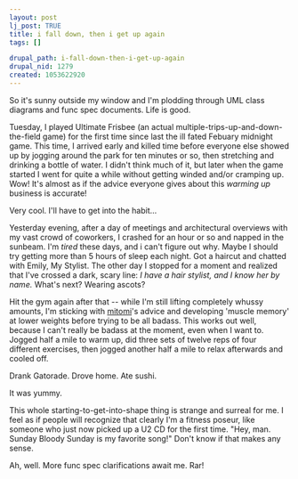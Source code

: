 ```yaml
--- 
layout: post
lj_post: TRUE
title: i fall down, then i get up again
tags: []

drupal_path: i-fall-down-then-i-get-up-again
drupal_nid: 1279
created: 1053622920
---
```

So it's sunny outside my window and I'm plodding through UML class diagrams and func spec documents. Life is good.

Tuesday, I played Ultimate Frisbee (an actual multiple-trips-up-and-down-the-field game) for the first time since last the ill fated Febuary midnight game. This time, I arrived early and killed time before everyone else showed up by jogging around the park for ten minutes or so, then stretching and drinking a bottle of water. I didn't think much of it, but later when the game started I went for quite a while without getting winded and/or cramping up. Wow! It's almost as if the advice everyone gives about this <i>warming up</i> business is accurate!

Very cool. I'll have to get into the habit...

Yesterday evening, after a day of meetings and architectural overviews with my vast crowd of coworkers, I crashed for an hour or so and napped in the sunbeam. I'm <i>tired</i> these days, and i can't figure out why. Maybe I should try getting more than 5 hours of sleep each night.  Got a haircut and chatted with Emily, My Stylist. The other day I stopped for a moment and realized that I've crossed a dark, scary line: <i>I have a hair stylist, and I know her by name.</i> What's next? Wearing ascots?

Hit the gym again after that -- while I'm still lifting completely whussy amounts, I'm sticking with <a href="http://mitomi.livejournal.com">mitomi</a>'s advice and developing 'muscle memory' at lower weights before trying to be all badass. This works out well, because I can't really be badass at the moment, even when I want to. Jogged half a mile to warm up, did three sets of twelve reps of four different exercises, then jogged another half a mile to relax afterwards and cooled off.

Drank Gatorade. Drove home. Ate sushi.

It was yummy.

This whole starting-to-get-into-shape thing is strange and surreal for me. I feel as if people will recognize that clearly I'm a fitness poseur, like someone who just now picked up a U2 CD for the first time. "Hey, man. Sunday Bloody Sunday is my favorite song!" Don't know if that makes any sense.

Ah, well. More func spec clarifications await me. Rar!

